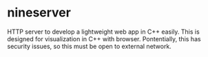 # nineserver
HTTP server to develop a lightweight web app in C++ easily.  This is designed for visualization in C++ with browser.  Pontentially, this has security issues, so this must be open to external network.
